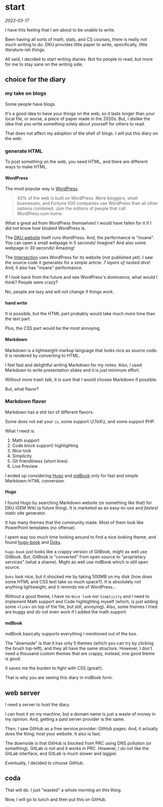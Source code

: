 <!-- toc -->
# start

*2022-03-17*

I have this feeling that I am about to be unable to write.

Been having all sorts of math, stats, and CS courses,
there is really not much writing to do.
DKU provides little paper to write, specifically, little literature-ish things.

All said, I decided to start writing diaries.
Not for people to read, but more for me to stay sane on the writing side.

## choice for the diary

### my take on blogs

Some people have blogs.

It's a good idea to have your things on the web,
so it lasts longer than your local file,
or worse, a piece of paper made in the 2020s.
But, I dislike the idea that you write something solely about yourself
for others to read.

That does not affect my adoption of the shell of blogs.
I will put this diary on the web.

### generate HTML

To post something on the web, you need HTML,
and there are different ways to make HTML.

#### WordPress

The most popular way is [WordPress](https://wordpress.com).

> 43% of the web is built on WordPress.
> More bloggers, small businesses,
> and Fortune 500 companies use WordPress than all other options combined.
> Join the millions of people that call WordPress.com home.

What a great ad from WordPress themselves!
I would have fallen for it if I did not know how bloated WordPress is.

The [DKU website](https://dukekunshan.edu.cn) itself runs WordPress.
And, the performance is "insane".
You can open a small webpage in 5 seconds!
Imagine?
And also some webpage in 30 seconds!
Amazing!

The [Intersection](intersections@dukekunshan.edu.cn) uses WordPress for its website
(not published yet).
I saw the source code it generates for a simple article:
*7 layers of nested divs!*
And, it also has "insane" performance.

If I look back from the future and see WordPress's dominance,
what would I think?
People were crazy?

No, people are lazy and will not change if things work.

#### hand write

It is possible,
but the HTML part probably would take much more time than the text part.

Plus, the CSS part would be the most annoying.

#### Markdown

Markdown is a lightweight markup language that looks nice as source code.
It is rendered by converting to HTML.

I feel fast and delightful writing Markdown for my notes.
Also, I used Markdown to write presentation slides and it is just minimum effort.

Without more trash talk,
it is sure that I would choose Markdown if possible.

But, what flavor?

### Markdown flavor

Markdown has a shit ton of different flavors.

Some does not eat your `\n`,
some support \\(\TeX\\),
and some support PHP.

What I need is:

1. Math support
1. Code block support/ highlighting
1. Nice look
1. Simplicity
1. Git friendliness (short lines)
1. Live Preview

I ended up considering [Hugo](https://gohugo.io)
and [mdBook](https://rust-lang.github.io/mdBook/index.html)
only for fast and simple Markdown-HTML conversion.

#### Hugo

I found Hugo by searching Markdown website
(or something like that) for DKU iGEM Wiki
(a future thing).
It is marketed as an easy-to-use and *fastest* static site generator.

It has many themes that the community made.
Most of them look like PowerPoint templates (no offense).

I spent way too much time looking around to find a nice looking theme,
and found [hugo-book](https://github.com/alex-shpak/hugo-book)
and [Doks](https://github.com/h-enk/doks).

`hugo-book` just looks like a crappy version of GitBook,
might as well use GitBook.
But, GitBook is "converted" from open source to "proprietary services"
(what a shame).
Might as well use mdBook which is still open source.

`Doks` look nice,
but it shocked me by taking 500MB on my disk
(how does some HTML and CSS text take so much space?).
It is absolutely not anything lightweight,
and it reminds me of WordPress…

Without a good theme,
I have no `Nice look` nor `Simplicity`
and I need to implement Math support and Code highlighting myself
(which, is just adding some `<link>` on top of the file,
but still, annoying).
Also, some themes I tried are buggy
and do not even work if I added the math support.

#### mdBook

mdBook basically supports everything I mentioned out of the box.

The "downside" is that it has only 5 themes
(which you can try by clicking the brush top-left),
and they all have the same structure.
However, I don't need a thousand custom themes that are crappy,
instead, one good theme is good.

It saves me the burden to fight with CSS (great!).

That is why you are seeing this diary in mdBook form.

## web server

I need a server to host the diary.

I can host it on my machine,
but a domain name is just a waste of money in my opinion.
And, getting a paid server provider is the same.

Then, I saw GitHub as a free service provider:
GitHub pages.
And, it actually does the thing:
host your website.
It also is fast.

The downside is that GitHub is blocked from PRC using DNS pollution
(or something).
GitLab is not and it works in PRC.
However, I do not like the GitLab interface,
and GitLab is much slower and laggier.

Eventually, I decided to choose GitHub.

## coda

That will do.
I just "wasted" a whole morning on this thing.

Now, I will go to lunch and then put this on GitHub.
